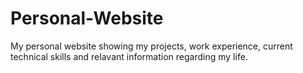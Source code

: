 # Personal-Website
My personal website showing my projects, work experience, current technical skills and relavant information regarding my life.
